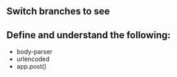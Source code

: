 ## Switch branches to see

## Define and understand the following:

- body-parser
- urlencoded
- app.post()
